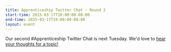 ```yaml
---
title: Apprenticeship Twitter Chat - Round 2
start-time: 2015-03-17T18:00:00-08:00
end-time: 2015-03-17T19:00:00-08:00
layout: event
---
```

Our second #Apprenticeship Twitter Chat is next
Tuesday. We'd love to [hear your thoughts for a
topic!](https://waffle.io/zincmade/apprenticeship.community-wip/cards/54f4a7c51fb2a01c0042568d)
